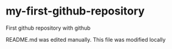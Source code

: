 # my-first-github-repository
First github repository with github

README.md was edited manually. This file was modified locally
